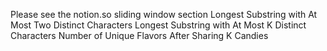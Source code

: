 Please see the notion.so sliding window section
Longest Substring with At Most Two Distinct Characters
Longest Substring with At Most K Distinct Characters
Number of Unique Flavors After Sharing K Candies
​